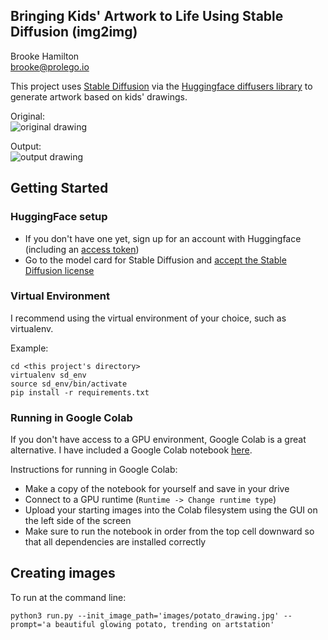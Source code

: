 ## Bringing Kids' Artwork to Life Using Stable Diffusion (img2img)

Brooke Hamilton  
brooke@prolego.io  

This project uses [Stable Diffusion](https://github.com/huggingface/diffusers/tree/main#new--stable-diffusion-is-now-fully-compatible-with-diffusers:~:text=VRAM.%20See%20the-,model%20card,-for%20more%20information) via the [Huggingface diffusers library](https://github.com/huggingface/diffusers/tree/main#new--stable-diffusion-is-now-fully-compatible-with-diffusers) to generate artwork based on kids' drawings.

Original:  
![original drawing](https://github.com/brookehamilton/stable-diffusion/blob/main/images/readme_images/original_monster.png?raw=true)

Output:  
![output drawing](https://github.com/brookehamilton/stable-diffusion/blob/main/images/readme_images/output_monster.png?raw=true)


## Getting Started

### HuggingFace setup
- If you don't have one yet, sign up for an account with Huggingface (including an [access token](https://huggingface.co/docs/hub/security-tokens))
- Go to the model card for Stable Diffusion and [accept the Stable Diffusion license](https://huggingface.co/CompVis/stable-diffusion-v1-4)

### Virtual Environment
I recommend using the virtual environment of your choice, such as virtualenv.

Example:
```
cd <this project's directory>
virtualenv sd_env
source sd_env/bin/activate
pip install -r requirements.txt
```

### Running in Google Colab
If you don't have access to a GPU environment, Google Colab is a great alternative. I have included a Google Colab notebook [here](https://colab.research.google.com/drive/1HWg40vl8Td4oNliS3XW6ouLeJMzUrjo0#scrollTo=MWFi2PNQkL6u).

Instructions for running in Google Colab:
- Make a copy of the notebook for yourself and save in your drive
- Connect to a GPU runtime (`Runtime -> Change runtime type`)
- Upload your starting images into the Colab filesystem using the GUI on the left side of the screen
- Make sure to run the notebook in order from the top cell downward so that all dependencies are installed correctly

## Creating images
To run at the command line:
```
python3 run.py --init_image_path='images/potato_drawing.jpg' --prompt='a beautiful glowing potato, trending on artstation'
```

